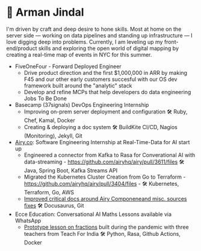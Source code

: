 # 🌊 Arman Jindal

I'm driven by craft and deep desire to hone skills. Most at home on the server side — working on data pipelines and standing up infrastructure — I love digging deep into problems. Currently, I am leveling up my front-end/product skills and exploring the open world of digital mapping by creating a real-time map of events in NYC for this summer. 

- FiveOneFour - Forward Deployed Engineer
  - Drive product direction and the first $1,000,000 in ARR by making F45 and our other early customers succesful with our OS dev framework built around the "analytic" stack
  - Develop and refine MCPs that help developers do data engineering Jobs To Be Done
- Basecamp (37signals) DevOps Engineering Internship 
   - Improving on-prem server deployment and configuration 🛠️ Ruby, Chef, Kamal, Docker
   - Creating & deploying a doc system 🛠️ BuildKite CI/CD, Nagios (Monitoring), Jekyll, Git
- [Airy.co](https://airy.co/): Software Engineering Internship at Real-Time-Data for AI start up
  - Engineered a connector from Kafka to Rasa for Converational AI with data-streaming - https://github.com/airyhq/airy/pull/3611/files 🛠️ Java, Spring Boot, Kafka Streams API 
  - Migrated the Kubernetes Cluster Creation from Go to Terraform - https://github.com/airyhq/airy/pull/3404/files - 🛠️ Kubernetes, Terraform, Go, AWS
  - [Improved critical docs around Airy Componeneand misc. sources fixes](https://github.com/airyhq/airy/issues?q=is%3Aclosed+author%3Aarmanjindal+label%3Adocs) 🛠️ Docusaurus, Git
- Ecce Education: Conversational AI Maths Lessons available via WhatsApp
  - [Prototype lesson on fractions](https://github.com/armanjindal/ecce-project_education) built during the pandemic with three teachers from Teach For India 🛠️ Python, Rasa, Github Actions, Docker


